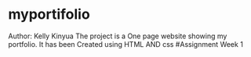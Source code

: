 # myportifolio
Author: Kelly Kinyua
The project is a One page website showing my portfolio. 
It has been Created using HTML AND css 
#Assignment Week 1
